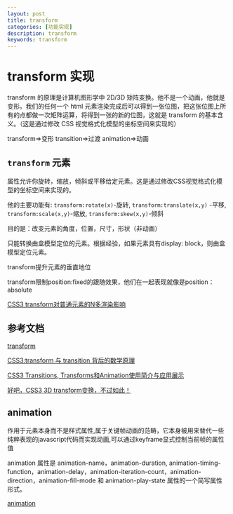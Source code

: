 ```yaml
---
layout: post
title: transform
categories: [功能实现]
description: transform
keywords: transform
---
```


# transform 实现

transform 的原理是计算机图形学中 2D/3D 矩阵变换。他不是一个动画，他就是变形。我们的任何一个 html 元素渲染完成后可以得到一张位图，把这张位图上所有的点都做一次矩阵运算，将得到一张的新的位图，这就是 transform 的基本含义。（这是通过修改 CSS 视觉格式化模型的坐标空间来实现的）

transform=>变形
transition=>过渡
animation=>动画

## `transform` 元素

属性允许你旋转，缩放，倾斜或平移给定元素。这是通过修改CSS视觉格式化模型的坐标空间来实现的。

他的主要功能有: `transform:rotate(x)`-旋转, `transform:translate(x,y)` -平移, `transform:scale(x,y)`-缩放, `transform:skew(x,y)`-倾斜

目的是：改变元素的角度，位置，尺寸，形状（非动画）

只能转换由盒模型定位的元素。根据经验，如果元素具有display: block，则由盒模型定位元素。

transform提升元素的垂直地位

transform限制position:fixed的跟随效果，他们在一起表现就像是position：absolute

[CSS3 transform对普通元素的N多渲染影响](https://www.zhangxinxu.com/wordpress/2015/05/css3-transform-affect/)

## 参考文档

[transform](https://developer.mozilla.org/zh-CN/docs/Web/CSS/transform)

[CSS3:transform 与 transition 背后的数学原理](https://www.cnblogs.com/winter-cn/archive/2010/12/29/1919266.html)

[CSS3 Transitions, Transforms和Animation使用简介与应用展示](https://www.zhangxinxu.com/wordpress/2010/11/css3-transitions-transforms-animation-introduction/)

[好吧，CSS3 3D transform变换，不过如此！](https://www.zhangxinxu.com/wordpress/2012/09/css3-3d-transform-perspective-animate-transition/)

## animation
作用于元素本身而不是样式属性,属于关键帧动画的范畴，它本身被用来替代一些纯粹表现的javascript代码而实现动画,可以通过keyframe显式控制当前帧的属性值

animation 属性是 animation-name，animation-duration, animation-timing-function，animation-delay，animation-iteration-count，animation-direction，animation-fill-mode 和 animation-play-state 属性的一个简写属性形式。

[animation](https://developer.mozilla.org/zh-CN/docs/Web/CSS/animation)

